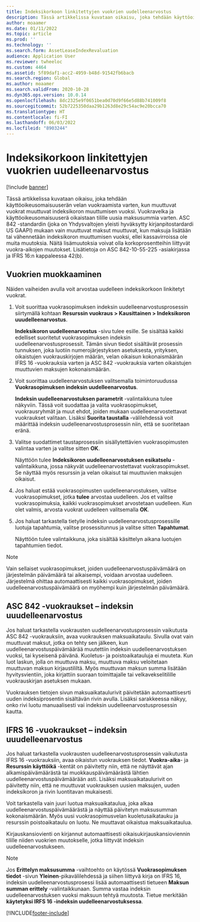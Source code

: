 ```yaml
---
title: Indeksikorkoon linkitettyjen vuokrien uudelleenarvostus
description: Tässä artikkelissa kuvataan oikaisu, joka tehdään käyttöoikeusomaisuuserän velan vuokraamista varten, kun muuttuvat vuokrat muuttuvat indeksikoron muuttumisen vuoksi.
author: moaamer
ms.date: 01/11/2022
ms.topic: article
ms.prod: ''
ms.technology: ''
ms.search.form: AssetLeaseIndexRevaluation
audience: Application User
ms.reviewer: twheeloc
ms.custom: 4464
ms.assetid: 5f89daf1-acc2-4959-b48d-91542fb6bacb
ms.search.region: Global
ms.author: moaamer
ms.search.validFrom: 2020-10-28
ms.dyn365.ops.version: 10.0.14
ms.openlocfilehash: 8dc2325e9f0651bea0d70d9f66e5d88b741009f8
ms.sourcegitcommit: 52b7225350daa29b1263d8e29c54ac9e20bcca70
ms.translationtype: HT
ms.contentlocale: fi-FI
ms.lasthandoff: 06/03/2022
ms.locfileid: "8903244"
---
```

# <a name="revalue-lease-payments-that-are-linked-to-an-index-rate"></a>Indeksikorkoon linkitettyjen vuokrien uudelleenarvostus

[!include [banner](../includes/banner.md)]

Tässä artikkelissa kuvataan oikaisu, joka tehdään käyttöoikeusomaisuuserän velan vuokraamista varten, kun muuttuvat vuokrat muuttuvat indeksikoron muuttumisen vuoksi. Vuokravelka ja käyttöoikeusomaisuuserä oikaistaan tilille uusia maksusummia varten. ASC 842 -standardin (joka on Yhdysvaltojen yleisti hyväksytty kirjanpitostardardi US GAAPI) mukaan vain muuttuvat maksut muuttuvat, kun maksuja lisätään tai vähennetään indeksikoron muuttumisen vuoksi, ellei kassavirroissa ole muita muutoksia. Näitä lisämuutoksia voivat olla korkoprosentteihin liittyvät vuokra-aikojen muutokset. Lisätietoja on ASC 842-10-55-225 -asiakirjassa ja IFRS 16:n kappaleessa 42(b).

## <a name="adjust-lease-payments"></a>Vuokrien muokkaaminen

Näiden vaiheiden avulla voit arvostaa uudelleen indeksikorkoon linkitetyt vuokrat.

1. Voit suorittaa vuokrasopimuksen indeksin uudelleenarvostusprosessin siirtymällä kohtaan **Resurssin vuokraus \> Kausittainen \> Indeksikoron uuudelleenarvostus**.

    **Indeksikoron uudelleenarvostus** -sivu tulee esille. Se sisältää kaikki edelliset suoritetut vuokrasopimuksen indeksin uudelleenarvostusprosessit. Tämän sivun tiedot sisältävät prosessin tunnuksen, joka luotiin numerojärjestyksen asetuksesta, yrityksen, oikaistujen vuokrauskirjojen määrän, velan oikaisun kokonaismäärän IFRS 16 -vuokrauksia varten ja ASC 842 -vuokrauksia varten oikaistujen muuttuvien maksujen kokonaismäärän.

2. Voit suorittaa uudelleenarvostuksen valitsemalla toimintoruudussa **Vuokrasopimuksen indeksin uudelleenarvostus**.

    **Indeksin uudelleenarvostuksen parametrit** -valintaikkuna tulee näkyviin. Tässä voit suodattaa ja valita vuokrasopimukset, vuokrausryhmät ja muut ehdot, joiden mukaan uudelleenarvostettavat vuokraukset valitaan. Lisäksi **Suorita taustalla** -välilehdessä voit määrittää indeksin uudelleenarvostusprosessin niin, että se suoritetaan eränä.

4. Valitse suodattimet taustaprosessiin sisällytettävien vuokrasopimusten valintaa varten ja valitse sitten **OK**.

    Näyttöön tulee **Indeksikoron uudelleenarvostuksen esikatselu** -valintaikkuna, jossa näkyvät uudelleenarvostettavat vuokrasopimukset. Se näyttää myös resurssin ja velan oikaisut tai muuttuvien maksujen oikaisut.

5. Jos haluat estää vuokrasopimusten uudelleenarvostuksen, valitse vuokrasopimukset, jotka **tulee** arvostaa uudelleen. Jos et valitse vuokrasopimuksia, kaikki vuokrasopimukset arvostetaan uudelleen. Kun olet valmis, arvosta vuokrat uudelleen valitsemalla **OK**.
6. Jos haluat tarkastella tietylle indeksin uudelleenarvostusprosessille luotuja tapahtumia, valitse prosessitunnus ja valitse sitten **Tapahtumat**.

    Näyttöön tulee valintaikkuna, joka sisältää käsittelyn aikana luotujen tapahtumien tiedot.

> [!NOTE]
> Vain sellaiset vuokrasopimukset, joiden uudelleenarvostuspäivämäärä on järjestelmän päivämäärä tai aikaisempi, voidaan arvostaa uudelleen. Järjestelmä ohittaa automaattisesti kaikki vuokrasopimukset, joiden uudelleenarvostuspäivämäärä on myöhempi kuin järjestelmän päivämäärä.

## <a name="asc-842-leases--index-revaluation"></a>ASC 842 -vuokraukset – indeksin uuudelleenarvostus

Jos haluat tarkastella vuokrausten uudelleenarvostusprosessin vaikutusta ASC 842 -vuokrauksiin, avaa vuokrauksen maksuaikataulu. Sivulla ovat vain muuttuvat maksut, jotka on tehty sen jälkeen, kun uudelleenarvostuspäivämäärää muutettiin indeksin uudelleenarvostuksen vuoksi, tai kyseisenä päivänä. Kuoletus- ja poistoaikatauluja ei muuteta. Kun luot laskun, jolla on muuttuva maksu, muuttuva maksu veloitetaan muuttuvan maksun kirjaustililtä. Myös muuttuvan maksun summa lisätään hyvitysvientiin, joka kirjattiin suoraan toimittajalle tai velkavekselitilille vuokrauskirjan asetuksen mukaan.

Vuokrauksen tietojen sivun maksuaikataulurivit päivitetään automaattisesrti uuden indeksiprosentin sisältävän rivin avulla. Lisäksi sarakkeessa näkyy, onko rivi luotu manuaalisesti vai indeksin uudelleenarvostusprosessin kautta.

## <a name="ifrs-16-leases--index-revaluation"></a>IFRS 16 -vuokraukset – indeksin uuudelleenarvostus

Jos haluat tarkastella vuokrausten uudelleenarvostusprosessin vaikutusta IFRS 16 -vuokrauksiin, avaa oikaistun vuokrauksen tiedot. **Vuokra-aika**- ja **Resurssin käyttöikä** -kentät on päivitetty niin, että ne näyttävät ajan alkamispäivämäärästä tai muokkauspäivämäärästä lähtien uudelleenarvostuspäivämäärään asti. Lisäksi maksuaikataulurivit on päivitetty niin, että ne muuttuvat vuokrauksen uusien maksujen, uuden indeksikoron ja rivin luontitavan mukaisesti.

Voit tarkastella vain juuri luotua maksuaikataulua, joka alkaa uudelleenarvostuspäivämäärästä ja näyttää päivitetyn maksusumman kokonaismäärän. Myös uusi vuokrasopimusvelan kuoletusaikatauku ja resurssin poistoaikataulu on luotu. Ne muuttavat oikaistua maksuaikataulua.

Kirjauskansiovienti on kirjannut automaattisesti oikaisukirjauskansioviennin tilille niiden vuokrien muutokselle, jotka liittyvät indeksin uudelleenarvostukseen.

> [!NOTE]
> Jos **Erittelyn maksusumma** -vaihtoehto on käytössä **Vuokrasopimuksen tiedot** -sivun **Yleinen**-pikavälilehdessä ja siihen liittyvä kirja on IFRS 16, indeksin uudelleenarvostusprosessi lisää automaattisesti tietueen **Maksun summan erittely** -valintaikkunaan. Summa vastaa indeksin uudelleenarvostuksen vuoksi maksuun tehtyä muutosta. Tietue merkitään **käytetyksi IRFS 16 -indeksin uudelleenarvostuksessa**.

[!INCLUDE[footer-include](../../includes/footer-banner.md)]
